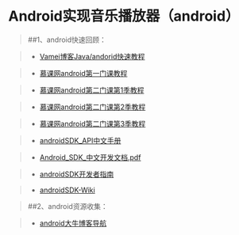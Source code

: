Android实现音乐播放器（android）
==================

>##1、android快速回顾：

>* [Vamei博客Java/andorid快速教程](http://www.cnblogs.com/vamei/archive/2013/03/31/2991531.html)


>* [慕课网android第一门课教程](http://www.imooc.com/learn/96)

>* [慕课网android第二门课第1季教程](http://www.imooc.com/learn/107)

>* [慕课网android第二门课第2季教程](http://www.imooc.com/learn/142)

>* [慕课网android第二门课第3季教程](http://www.imooc.com/learn/179)


>*  [androidSDK_API中文手册](https://github.com/JamesonHuang/Graduation-Project/tree/master/%E6%8A%80%E6%9C%AF%E9%9A%BE%E7%82%B9%E8%A7%A3%E5%86%B3%E6%96%B9%E6%A1%88/1_2.android%E5%AE%9E%E7%8E%B0%E9%9F%B3%E4%B9%90%E6%92%AD%E6%94%BE%E5%99%A8%EF%BC%88android%EF%BC%89/androidSDK_API%E6%89%8B%E5%86%8C)

>* [Android_SDK_中文开发文档.pdf](https://github.com/JamesonHuang/Graduation-Project/blob/master/%E6%8A%80%E6%9C%AF%E9%9A%BE%E7%82%B9%E8%A7%A3%E5%86%B3%E6%96%B9%E6%A1%88/1_2.android%E5%AE%9E%E7%8E%B0%E9%9F%B3%E4%B9%90%E6%92%AD%E6%94%BE%E5%99%A8%EF%BC%88android%EF%BC%89/androidSDK_API%E6%89%8B%E5%86%8C/Android_SDK_%E4%B8%AD%E6%96%87%E5%BC%80%E5%8F%91%E6%96%87%E6%A1%A3.pdf)

>*  [androidSDK开发者指南](http://developers.androidcn.com/offline.html)

>*  [androidSDK-Wiki](http://wikidroid.sinaapp.com/首页)


>##2、android资源收集：

>* [android大牛博客导航](http://yeungeek.com/android%E5%BC%80%E5%8F%91%E5%A4%A7%E7%89%9B%E5%8D%9A%E5%AE%A2/)

